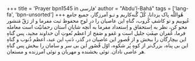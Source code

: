 +++
title = 'Prayer bpn1545 in فارسی'
author = "Abdu'l-Bahá"
tags = ['lang-fa', 'bpn-unsorted']
+++
هُواللّه
پاک يزدانا، کُلّ گُنه‌کاريم و تـو آمرزگار، جميع جامع عُيوبيم و تو کاشفِ کُروب، گناهِ اين عاصيان را در لوحِ محفوظ ثبت مفرما و از رَقّ مَنشور محو کن، نظر به اِستحقاق و اِستعداد مفرما به آنچه شايانِ آستان رحمانيّت است معامله فرما، غُفران صِفَتِ جليل است و عَفو و صَفح از اعظم نُعوتِ آن خداوند مجيد، پس گناهِ اين بيچارگان را ببخش و از قُصورِ اين عاصيان در گذر، ذَنبِ اين عبد، اعظم ذُنوب و گناهِ اين بی پناه، بزرگ‌تر از کوهِ پُر شکوه، اوّل قُصُورِ اين بی سر و سامان را ببخش پس گناهِ هر عاصی نادان. توئی بخشنده و مهربان و توئی آمرزنده و مستعان.
